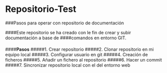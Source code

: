 # Repositorio-Test
###Pasos para operar con repositorio de documentación

####Este repositorio se ha creado con le fin de crear y subir documentación a base de 
####comandos en entorno GIT.
#### 
####**Pasos**
#####1. Crear repositorio
#####2. Clonar repositorio en mi equipo local
#####3. Configurar usuario en git
#####4. Creación de ficheros
#####5. Añadir un fichero al repositorio
#####6. Hacer un commit
#####7. Sincronizar repositorio local con el del entorno web
